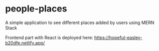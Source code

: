 # people-places
A simple application to see different places added by users using MERN Stack

Frontend part with React is deployed here: https://hopeful-easley-b20dfe.netlify.app/

